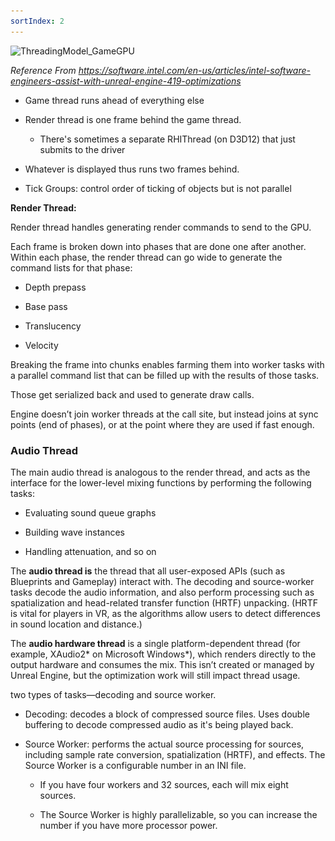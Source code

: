 ```yaml
---
sortIndex: 2
---
```


![ThreadingModel_GameGPU](...\..\..\..\assets\ThreadingModel_GameGPU.png)

*Reference From <https://software.intel.com/en-us/articles/intel-software-engineers-assist-with-unreal-engine-419-optimizations>*

- Game thread runs ahead of everything else

- Render thread is one frame behind the game thread.

  - There's sometimes a separate RHIThread (on D3D12) that just submits to the driver

- Whatever is displayed thus runs two frames behind.


- Tick Groups: control order of ticking of objects but is not parallel



**Render Thread:**

Render thread handles generating render commands to send to the GPU.

Each frame is broken down into phases that are done one after another. Within each phase, the render thread can go wide to generate the command lists for that phase:

- Depth prepass

- Base pass

- Translucency

- Velocity

Breaking the frame into chunks enables farming them into worker tasks with a parallel command list that can be filled up with the results of those tasks.

Those get serialized back and used to generate draw calls.

Engine doesn’t join worker threads at the call site, but instead joins at sync points (end of phases), or at the point where they are used if fast enough.



### Audio Thread

The main audio thread is analogous to the render thread, and acts as the interface for the lower-level mixing functions by performing the following tasks:

- Evaluating sound queue graphs

- Building wave instances

- Handling attenuation, and so on

The **audio thread is** the thread that all user-exposed APIs (such as Blueprints and Gameplay) interact with. The decoding and source-worker tasks decode the audio information, and also perform processing such as spatialization and head-related transfer function (HRTF) unpacking. (HRTF is vital for players in VR, as the algorithms allow users to detect differences in sound location and distance.)

The **audio hardware thread** is a single platform-dependent thread (for example, XAudio2\* on Microsoft Windows\*), which renders directly to the output hardware and consumes the mix. This isn’t created or managed by Unreal Engine, but the optimization work will still impact thread usage.

two types of tasks—decoding and source worker.

- Decoding: decodes a block of compressed source files. Uses double buffering to decode compressed audio as it's being played back.

- Source Worker: performs the actual source processing for sources, including sample rate conversion, spatialization (HRTF), and effects. The Source Worker is a configurable number in an INI file.

  - If you have four workers and 32 sources, each will mix eight sources.

  - The Source Worker is highly parallelizable, so you can increase the number if you have more processor power.


